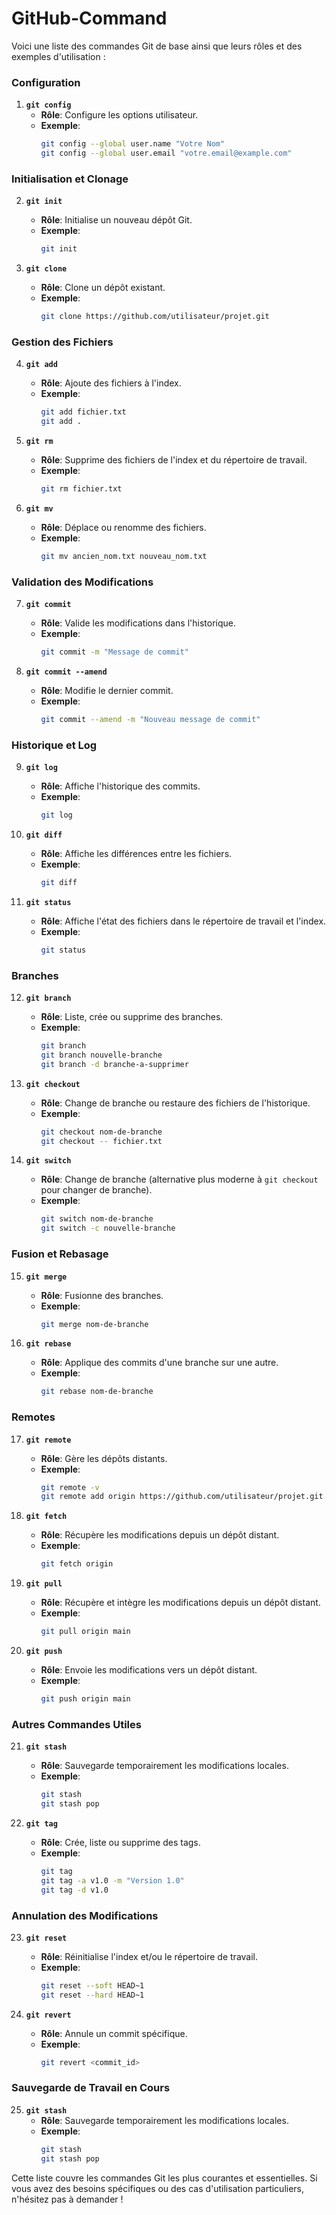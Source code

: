 # GitHub-Command

Voici une liste des commandes Git de base ainsi que leurs rôles et des exemples d'utilisation :

### Configuration
1. **`git config`**
   - **Rôle**: Configure les options utilisateur.
   - **Exemple**: 
     ```bash
     git config --global user.name "Votre Nom"
     git config --global user.email "votre.email@example.com"
     ```

### Initialisation et Clonage
2. **`git init`**
   - **Rôle**: Initialise un nouveau dépôt Git.
   - **Exemple**: 
     ```bash
     git init
     ```

3. **`git clone`**
   - **Rôle**: Clone un dépôt existant.
   - **Exemple**: 
     ```bash
     git clone https://github.com/utilisateur/projet.git
     ```

### Gestion des Fichiers
4. **`git add`**
   - **Rôle**: Ajoute des fichiers à l'index.
   - **Exemple**: 
     ```bash
     git add fichier.txt
     git add .
     ```

5. **`git rm`**
   - **Rôle**: Supprime des fichiers de l'index et du répertoire de travail.
   - **Exemple**: 
     ```bash
     git rm fichier.txt
     ```

6. **`git mv`**
   - **Rôle**: Déplace ou renomme des fichiers.
   - **Exemple**: 
     ```bash
     git mv ancien_nom.txt nouveau_nom.txt
     ```

### Validation des Modifications
7. **`git commit`**
   - **Rôle**: Valide les modifications dans l'historique.
   - **Exemple**: 
     ```bash
     git commit -m "Message de commit"
     ```

8. **`git commit --amend`**
   - **Rôle**: Modifie le dernier commit.
   - **Exemple**: 
     ```bash
     git commit --amend -m "Nouveau message de commit"
     ```

### Historique et Log
9. **`git log`**
   - **Rôle**: Affiche l'historique des commits.
   - **Exemple**: 
     ```bash
     git log
     ```

10. **`git diff`**
    - **Rôle**: Affiche les différences entre les fichiers.
    - **Exemple**: 
      ```bash
      git diff
      ```

11. **`git status`**
    - **Rôle**: Affiche l'état des fichiers dans le répertoire de travail et l'index.
    - **Exemple**: 
      ```bash
      git status
      ```

### Branches
12. **`git branch`**
    - **Rôle**: Liste, crée ou supprime des branches.
    - **Exemple**: 
      ```bash
      git branch
      git branch nouvelle-branche
      git branch -d branche-a-supprimer
      ```

13. **`git checkout`**
    - **Rôle**: Change de branche ou restaure des fichiers de l'historique.
    - **Exemple**: 
      ```bash
      git checkout nom-de-branche
      git checkout -- fichier.txt
      ```

14. **`git switch`**
    - **Rôle**: Change de branche (alternative plus moderne à `git checkout` pour changer de branche).
    - **Exemple**: 
      ```bash
      git switch nom-de-branche
      git switch -c nouvelle-branche
      ```

### Fusion et Rebasage
15. **`git merge`**
    - **Rôle**: Fusionne des branches.
    - **Exemple**: 
      ```bash
      git merge nom-de-branche
      ```

16. **`git rebase`**
    - **Rôle**: Applique des commits d'une branche sur une autre.
    - **Exemple**: 
      ```bash
      git rebase nom-de-branche
      ```

### Remotes
17. **`git remote`**
    - **Rôle**: Gère les dépôts distants.
    - **Exemple**: 
      ```bash
      git remote -v
      git remote add origin https://github.com/utilisateur/projet.git
      ```

18. **`git fetch`**
    - **Rôle**: Récupère les modifications depuis un dépôt distant.
    - **Exemple**: 
      ```bash
      git fetch origin
      ```

19. **`git pull`**
    - **Rôle**: Récupère et intègre les modifications depuis un dépôt distant.
    - **Exemple**: 
      ```bash
      git pull origin main
      ```

20. **`git push`**
    - **Rôle**: Envoie les modifications vers un dépôt distant.
    - **Exemple**: 
      ```bash
      git push origin main
      ```

### Autres Commandes Utiles
21. **`git stash`**
    - **Rôle**: Sauvegarde temporairement les modifications locales.
    - **Exemple**: 
      ```bash
      git stash
      git stash pop
      ```

22. **`git tag`**
    - **Rôle**: Crée, liste ou supprime des tags.
    - **Exemple**: 
      ```bash
      git tag
      git tag -a v1.0 -m "Version 1.0"
      git tag -d v1.0
      ```

### Annulation des Modifications
23. **`git reset`**
    - **Rôle**: Réinitialise l'index et/ou le répertoire de travail.
    - **Exemple**: 
      ```bash
      git reset --soft HEAD~1
      git reset --hard HEAD~1
      ```

24. **`git revert`**
    - **Rôle**: Annule un commit spécifique.
    - **Exemple**: 
      ```bash
      git revert <commit_id>
      ```

### Sauvegarde de Travail en Cours
25. **`git stash`**
    - **Rôle**: Sauvegarde temporairement les modifications locales.
    - **Exemple**:
      ```bash
      git stash
      git stash pop
      ```

Cette liste couvre les commandes Git les plus courantes et essentielles. Si vous avez des besoins spécifiques ou des cas d'utilisation particuliers, n'hésitez pas à demander !
